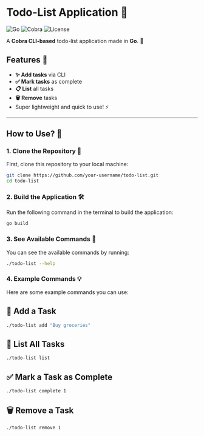 # Todo-List Application 📝

![Go](https://img.shields.io/badge/Go-1.17-blue.svg) ![Cobra](https://img.shields.io/badge/Cobra-1.2.1-orange.svg) ![License](https://img.shields.io/badge/license-MIT-blue.svg)

A **Cobra CLI-based** todo-list application made in **Go**. 🚀

## Features 🎯
- **✨ Add tasks** via CLI
- **✅ Mark tasks** as complete
- **📋 List** all tasks
- **🗑️ Remove** tasks
- Super lightweight and quick to use! ⚡

---

## How to Use? 🚀

### 1. Clone the Repository 🔗
First, clone this repository to your local machine:

```bash
git clone https://github.com/your-username/todo-list.git
cd todo-list
```

### 2. Build the Application 🛠️
Run the following command in the terminal to build the application:
```bash
go build
```

### 3. See Available Commands 📜
You can see the available commands by running:
```bash
./todo-list --help
```

### 4. Example Commands 💡
Here are some example commands you can use:

## 📝 Add a Task
```bash
./todo-list add "Buy groceries"
```

## 👀 List All Tasks
```bash
./todo-list list
```

## ✅ Mark a Task as Complete
```bash
./todo-list complete 1
```

## 🗑️ Remove a Task
```bash
./todo-list remove 1
```
